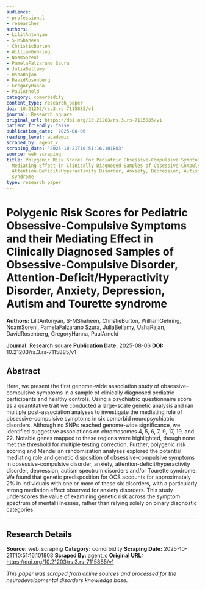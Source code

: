 ```yaml
---
audience:
- professional
- researcher
authors:
- LilitAntonyan
- S-MShaheen
- ChristieBurton
- WilliamGehring
- NoamSoreni
- PamelaFalzarano Szura
- JuliaBellamy
- UshaRajan
- DavidRosenberg
- GregoryHanna
- PaulArnold
category: comorbidity
content_type: research_paper
doi: 10.21203/rs.3.rs-7115885/v1
journal: Research square
original_url: https://doi.org/10.21203/rs.3.rs-7115885/v1
patient_friendly: false
publication_date: '2025-08-06'
reading_level: academic
scraped_by: agent_c
scraping_date: '2025-10-21T10:51:16.101803'
source: web_scraping
title: Polygenic Risk Scores for Pediatric Obsessive-Compulsive Symptoms and their
  Mediating Effect in Clinically Diagnosed Samples of Obsessive-Compulsive Disorder,
  Attention-Deficit/Hyperactivity Disorder, Anxiety, Depression, Autism and Tourette
  syndrome
type: research_paper
---
```

# Polygenic Risk Scores for Pediatric Obsessive-Compulsive Symptoms and their Mediating Effect in Clinically Diagnosed Samples of Obsessive-Compulsive Disorder, Attention-Deficit/Hyperactivity Disorder, Anxiety, Depression, Autism and Tourette syndrome

**Authors:** LilitAntonyan, S-MShaheen, ChristieBurton, WilliamGehring, NoamSoreni, PamelaFalzarano Szura, JuliaBellamy, UshaRajan, DavidRosenberg, GregoryHanna, PaulArnold

**Journal:** Research square
**Publication Date:** 2025-08-06
**DOI:** 10.21203/rs.3.rs-7115885/v1

## Abstract

Here, we present the first genome-wide association study of obsessive-compulsive symptoms in a sample of clinically diagnosed pediatric participants and healthy controls. Using a psychiatric questionnaire score as a quantitative trait we conducted a large-scale genetic analysis and ran multiple post-association analyses to investigate the mediating role of obsessive-compulsive symptoms in six comorbid neuropsychiatric disorders. Although no SNPs reached genome-wide significance, we identified suggestive associations on chromosomes 4, 5, 6, 7, 9, 17, 19, and 22. Notable genes mapped to these regions were highlighted, though none met the threshold for multiple testing correction. Further, polygenic risk scoring and Mendelian randomization analyses explored the potential mediating role and genetic disposition of obsessive-compulsive symptoms in obsessive-compulsive disorder, anxiety, attention-deficit/hyperactivity disorder, depression, autism spectrum disorders and/or Tourette syndrome. We found that genetic predisposition for OCS accounts for approximately 2% in individuals with one or more of these six disorders, with a particularly strong mediation effect observed for anxiety disorders. This study underscores the value of examining genetic risk across the symptom spectrum of mental illnesses, rather than relying solely on binary diagnostic categories.

---

## Research Details

**Source:** web_scraping
**Category:** comorbidity
**Scraping Date:** 2025-10-21T10:51:16.101803
**Scraped By:** agent_c
**Original URL:** https://doi.org/10.21203/rs.3.rs-7115885/v1

*This paper was scraped from online sources and processed for the neurodevelopmental disorders knowledge base.*